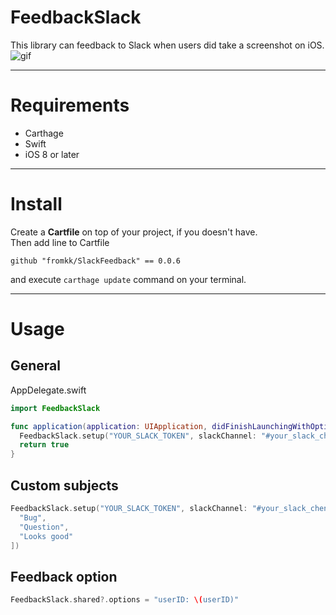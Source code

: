 # FeedbackSlack

This library can feedback to Slack when users did take a screenshot on iOS.
![gif](https://cloud.githubusercontent.com/assets/322930/20342224/f59c0034-ac2c-11e6-916a-533b31a613ab.gif)

---

# Requirements

- Carthage
- Swift
- iOS 8 or later

---

# Install

Create a **Cartfile** on top of your project, if you doesn't have.  
Then add line to Cartfile

```
github "fromkk/SlackFeedback" == 0.0.6
```

and execute `carthage update` command on your terminal.

---

# Usage

## General

AppDelegate.swift

```swift
import FeedbackSlack

func application(application: UIApplication, didFinishLaunchingWithOptions launchOptions: [NSObject: AnyObject]?) -> Bool {
  FeedbackSlack.setup("YOUR_SLACK_TOKEN", slackChannel: "#your_slack_chennel")
  return true
}
```

## Custom subjects

```swift
FeedbackSlack.setup("YOUR_SLACK_TOKEN", slackChannel: "#your_slack_chennel", subjects: [
  "Bug",
  "Question",
  "Looks good"
])
```

## Feedback option

```swift
FeedbackSlack.shared?.options = "userID: \(userID)"
```
